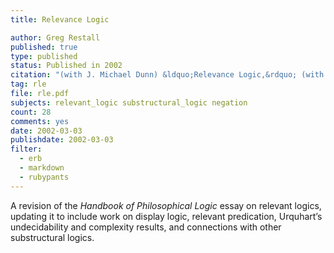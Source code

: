```yaml
---
title: Relevance Logic

author: Greg Restall
published: true
type: published
status: Published in 2002
citation: "(with J. Michael Dunn) &ldquo;Relevance Logic,&rdquo; (with J. Michael Dunn), pages 1--136 in Volume 6 of the  <em>The Handbook of Philosophical Logic</em>, second edition, Dov Gabbay and Franz Guenther (editors), Kluwer 2002, ISBN 1-4020-0583."
tag: rle
file: rle.pdf
subjects: relevant_logic substructural_logic negation 
count: 28
comments: yes
date: 2002-03-03
publishdate: 2002-03-03
filter:
  - erb
  - markdown
  - rubypants
---
```

A revision of the <em>Handbook of Philosophical Logic</em> essay on relevant logics, updating it to include work on display logic, relevant predication, Urquhart&rsquo;s undecidability and complexity results, and connections with other substructural logics.